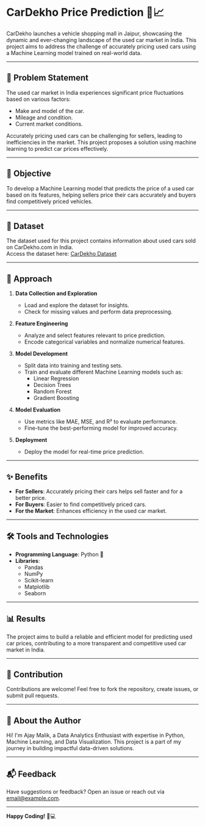 # CarDekho Price Prediction 🚗📈

CarDekho launches a vehicle shopping mall in Jaipur, showcasing the dynamic and ever-changing landscape of the used car market in India. This project aims to address the challenge of accurately pricing used cars using a Machine Learning model trained on real-world data.

---

## 📌 Problem Statement

The used car market in India experiences significant price fluctuations based on various factors:
- Make and model of the car.
- Mileage and condition.
- Current market conditions.

Accurately pricing used cars can be challenging for sellers, leading to inefficiencies in the market. This project proposes a solution using machine learning to predict car prices effectively.

---

## 🎯 Objective

To develop a Machine Learning model that predicts the price of a used car based on its features, helping sellers price their cars accurately and buyers find competitively priced vehicles.

---

## 🔗 Dataset

The dataset used for this project contains information about used cars sold on CarDekho.com in India.  
Access the dataset here: [CarDekho Dataset](https://drive.google.com/file/d/1WtxKHx5uQoFYmAEKNWs0Jdx4jkS-OXDq/view?usp=sharing)

---

## 🚀 Approach

1. **Data Collection and Exploration**
   - Load and explore the dataset for insights.
   - Check for missing values and perform data preprocessing.

2. **Feature Engineering**
   - Analyze and select features relevant to price prediction.
   - Encode categorical variables and normalize numerical features.

3. **Model Development**
   - Split data into training and testing sets.
   - Train and evaluate different Machine Learning models such as:
     - Linear Regression
     - Decision Trees
     - Random Forest
     - Gradient Boosting

4. **Model Evaluation**
   - Use metrics like MAE, MSE, and R² to evaluate performance.
   - Fine-tune the best-performing model for improved accuracy.

5. **Deployment**
   - Deploy the model for real-time price prediction.

---

## ✨ Benefits

- **For Sellers**: Accurately pricing their cars helps sell faster and for a better price.
- **For Buyers**: Easier to find competitively priced cars.
- **For the Market**: Enhances efficiency in the used car market.

---

## 🛠️ Tools and Technologies

- **Programming Language**: Python 🐍
- **Libraries**: 
  - Pandas
  - NumPy
  - Scikit-learn
  - Matplotlib
  - Seaborn

---

## 📊 Results

The project aims to build a reliable and efficient model for predicting used car prices, contributing to a more transparent and competitive used car market in India.

---

## 🤝 Contribution

Contributions are welcome! Feel free to fork the repository, create issues, or submit pull requests.

---

## 👤 About the Author

Hi! I'm Ajay Malik, a Data Analytics Enthusiast with expertise in Python, Machine Learning, and Data Visualization. This project is a part of my journey in building impactful data-driven solutions.

---

## 📬 Feedback

Have suggestions or feedback? Open an issue or reach out via [email@example.com](mailto:email@example.com).

---

**Happy Coding!** 🚗💻
